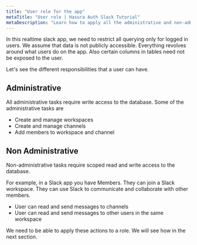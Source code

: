 ```yaml
---
title: "User role for the app"
metaTitle: "User role | Hasura Auth Slack Tutorial"
metaDescription: "Learn how to apply all the administrative and non-administrative actions with user role"
---
```


In this realtime slack app, we need to restrict all querying only for logged in users. We assume that data is not publicly accessible. Everything revolves around what users do on the app.
Also certain columns in tables need not be exposed to the user.

Let's see the different responsibilities that a user can have.

## Administrative

All administrative tasks require write access to the database. Some of the administrative tasks are

- Create and manage workspaces
- Create and manage channels
- Add members to workspace and channel

## Non Administrative

Non-administrative tasks require scoped read and write access to the database.

For example, in a Slack app you have Members. They can join a Slack workspace. They can use Slack to communicate and collaborate with other members.

- User can read and send messages to channels
- User can read and send messages to other users in the same workspace

We need to be able to apply these actions to a role. We will see how in the next section.
